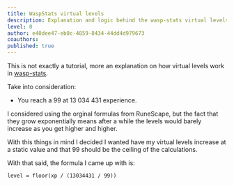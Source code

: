 ```yaml
---
title: WaspStats virtual levels
description: Explanation and logic behind the wasp-stats virtual levels.
level: 0
author: e40dee47-eb0c-4859-8434-44dd4d979673
coauthors: 
published: true
---
```


This is not exactly a tutorial, more an explanation on how virtual levels work in [wasp-stats](https://waspscripts.com/stats).

Take into consideration:
- You reach a 99 at 13 034 431 experience.

I considered using the orginal formulas from RuneScape, but the fact that they grow exponentially means after a while the levels would barely increase as you get higher and higher.

With this things in mind I decided I wanted have my virtual levels increase at a static value and that 99 should be the ceiling of the calculations.

With that said, the formula I came up with is:
```
level = floor(xp / (13034431 / 99))
```